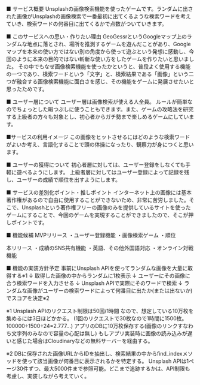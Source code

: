 ■ サービス概要
Unsplashの画像検索機能を使ったゲームです。ランダムに出された画像がUnsplashの画像検索で一番最初に出てくるような検索ワードを考えていき、検索ワードの何番目に出てくるかで点数がついていきます。

■ このサービスへの思い・作りたい理由
GeoGessrというGoogleマップ上のランダムな地点に落とされ、場所を推測するゲームを遊んだことがあり、Googleマップを本来の使い方ではない別の角度から使って遊ぶという発想に感動し、今回のように本来の目的ではない斬新な使い方をしたゲームを作りたいと思いました。
その中でもなぜ画像検索機能を使ったかというと、普段よく使用する機能の一つであり、検索ワードという「文字」と、検索結果である「画像」という二つが融合する画像検索機能に面白さを感じ、その機能をゲームに発展させたいと思ったためです。

■ ユーザー層について
ユーザー層は画像検索が使える人全員。
ルールが簡単なのでちょっとした暇つぶしに使うこともできます。また、ゲームの攻略法を研究する上級者の方々も対象とし、初心者からガチ勢まで楽しめるゲームにしています。

■サービスの利用イメージ
この画像をヒットさせるにはどのような検索ワードがよいか考え、言語化することで頭の体操になったり、観察力が身につくと思います。

■ ユーザーの獲得について
初心者層に対しては、ユーザー登録をしなくても手軽に遊べるようにします。
上級者層に対してはユーザー登録によって記録を残し、ユーザーの成績で順位を出すようにします。

■ サービスの差別化ポイント・推しポイント
インターネット上の画像には基本著作権があるので自由に使用することができないため、非常に苦労しました。そこで、Unsplashという著作権フリーの画像のみを提供しているサイトを使ったゲームにすることで、今回のゲームを実現することができましたので、そこが押しポイントです。

■ 機能候補
MVPリリース
・ユーザー登録機能
・画像検索ゲーム
・順位

本リリース
・成績のSNS共有機能
・英語、その他外国語対応
・オンライン対戦機能

■ 機能の実装方針予定
事前にUnsplash APIを使ってランダムな画像を大量に取得する※1
↓
取得した画像の中からランダムに1枚表示
↓
ユーザーにその画像に合う検索ワードを入力させる
↓
Unsplash APIで実際にそのワードで検索
↓
ランダムな画像がユーザーの検索ワードによって何番目に出たか(または出ないか)でスコアを決定※2

※1
Unsplash APIのリクエスト制限は50回/1時間 なので、想定している10万枚を集めるには3日ほどかかる。
(1回のリクエストで30枚なので1時間に1500枚。100000÷1500÷24=2.777…)
アプリのDBに10万枚保存する(画像のリンクすなわち文字列のみなので容量の心配は無し)
もしアプリ実装時に画像の読み込みが遅いと感じた場合はCloudinaryなどの無料サーバーを経由する。

※2
DBに保存された画像URLからIDを抽出し、検索結果の中からfind_indexメソッドを使って該当画像が何番目に表示されるかを特定する。
Unsplash APIは1ページ30件ずつ、最大5000件まで参照可能。どこまで追跡するかは、API制限も考慮し、実装しながら考えていく。

